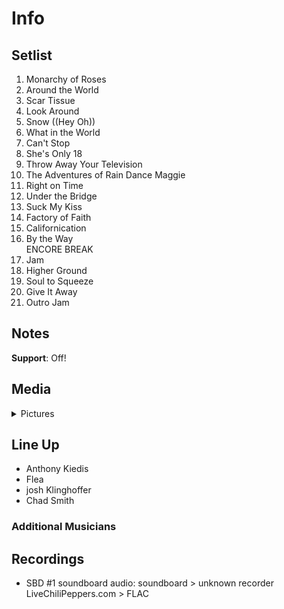 # Info

## Setlist

1. Monarchy of Roses
2. Around the World
3. Scar Tissue
4. Look Around
5. Snow ((Hey Oh))
6. What in the World
7. Can't Stop
8. She's Only 18
9. Throw Away Your Television
10. The Adventures of Rain Dance Maggie
11. Right on Time
12. Under the Bridge
13. Suck My Kiss
14. Factory of Faith
15. Californication
16. By the Way
<br> ENCORE BREAK
17. Jam
18. Higher Ground
19. Soul to Squeeze
20. Give It Away
21. Outro Jam

## Notes

**Support**: Off!

## Media 

<details>
  <summary>Pictures</summary>
  <!--<img alt="Setlist" title="Setlist" src="_.jpg" height="200" />-->
</details>

## Line Up

* Anthony Kiedis
* Flea
* josh Klinghoffer
* Chad Smith

### Additional Musicians

## Recordings

* SBD #1 soundboard audio: soundboard > unknown recorder LiveChiliPeppers.com > FLAC

